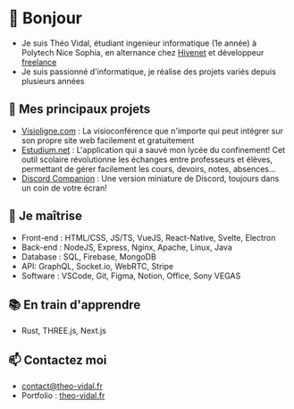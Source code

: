 # 👋 Bonjour
- Je suis Théo Vidal, étudiant ingenieur informatique (1e année) à Polytech Nice Sophia, en alternance chez [Hivenet](https://hivenet.com) et développeur [freelance](https://theo-vidal.fr)
- Je suis passionné d'informatique, je réalise des projets variés depuis plusieurs années

## 🦾 Mes principaux projets 

- [Visioligne.com](https://visioligne.com) : La visioconférence que n'importe qui peut intégrer sur son propre site web facilement et gratuitement
- [Estudium.net](https://estudium.com) : L'application qui a sauvé mon lycée du confinement! Cet outil scolaire révolutionne les échanges entre professeurs et élèves, permettant de gérer facilement les cours, devoirs, notes, absences...
- [Discord Companion](https://github.com/Dalvii/discord-companion) : Une version miniature de Discord, toujours dans un coin de votre écran!

## 🧠 Je maîtrise

- Front-end : HTML/CSS, JS/TS, VueJS, React-Native, Svelte, Electron
- Back-end : NodeJS, Express, Nginx, Apache, Linux, Java
- Database : SQL, Firebase, MongoDB
- API: GraphQL, Socket.io, WebRTC, Stripe
- Software : VSCode, Git, Figma, Notion, Office, Sony VEGAS

## 📚 En train d'apprendre
- Rust, THREE.js, Next.js

## 📫 Contactez moi
- contact@theo-vidal.fr
- Portfolio : [theo-vidal.fr](https://theo-vidal.fr)

